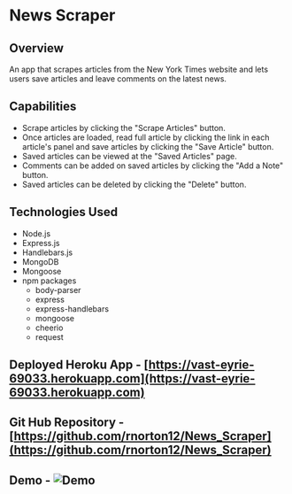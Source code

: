 # News Scraper

## Overview
An app that scrapes articles from the New York Times website and lets users save articles and leave comments on the latest news.

## Capabilities
- Scrape articles by clicking the "Scrape Articles" button.
- Once articles are loaded, read full article by clicking the link in each article's panel and save articles by clicking the "Save Article" button.
- Saved articles can be viewed at the "Saved Articles" page.
- Comments can be added on saved articles by clicking the "Add a Note" button.
- Saved articles can be deleted by clicking the "Delete" button.

## Technologies Used
- Node.js
- Express.js
- Handlebars.js
- MongoDB
- Mongoose
- npm packages
    - body-parser
    - express
    - express-handlebars
    - mongoose
    - cheerio
    - request

## Deployed Heroku App - [https://vast-eyrie-69033.herokuapp.com](https://vast-eyrie-69033.herokuapp.com)
## Git Hub Repository - [https://github.com/rnorton12/News_Scraper](https://github.com/rnorton12/News_Scraper)
## Demo - ![Demo](/gifs/Demo.gif)